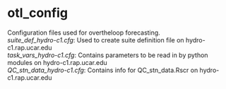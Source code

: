 # otl_config
Configuration files used for overtheloop forecasting.<br>
*suite_def_hydro-c1.cfg*: Used to create suite definition file on hydro-c1.rap.ucar.edu<br>
*task_vars_hydro-c1.cfg*: Contains parameters to be read in by python modules on hydro-c1.rap.ucar.edu<br>
*QC_stn_data_hydro-c1.cfg*: Contains info for QC_stn_data.Rscr on hydro-c1.rap.ucar.edu<br>
